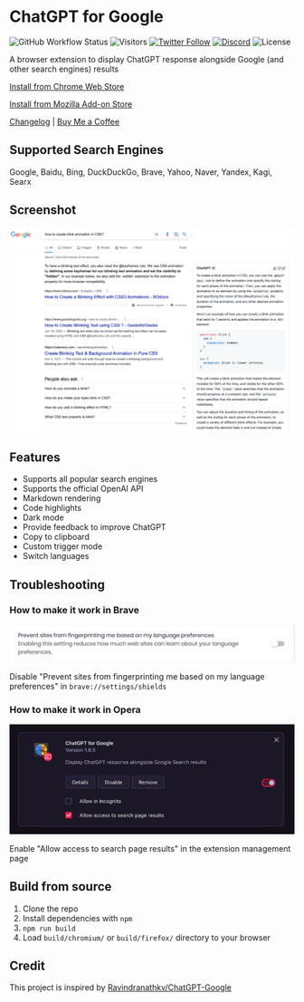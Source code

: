 # ChatGPT for Google

![GitHub Workflow Status](https://img.shields.io/github/actions/workflow/status/wong2/chatgpt-google-extension/pre-release-build.yml)
![Visitors](https://visitor-badge.glitch.me/badge?page_id=wong2.chat-gpt-google-extension&left_color=green&right_color=red)
[![Twitter Follow](https://img.shields.io/twitter/follow/chatgpt4google?style=social)](https://twitter.com/chatgpt4google)
[![Discord](https://img.shields.io/discord/1067789258124951614?label=Discord)](https://discord.gg/XjPxP23v6X)
![License](https://img.shields.io/github/license/wong2/chatgpt-google-extension)

A browser extension to display ChatGPT response alongside Google (and other search engines) results

[Install from Chrome Web Store](https://chatgpt4google.com/chrome?utm_source=github)

[Install from Mozilla Add-on Store](https://chatgpt4google.com/firefox?utm_source=github)

[Changelog](https://chatgpt-for-google.canny.io/changelog) | [Buy Me a Coffee](https://www.buymeacoffee.com/wong2)

## Supported Search Engines

Google, Baidu, Bing, DuckDuckGo, Brave, Yahoo, Naver, Yandex, Kagi, Searx

## Screenshot

![Screenshot](screenshots/extension.png?raw=true)

## Features

- Supports all popular search engines
- Supports the official OpenAI API
- Markdown rendering
- Code highlights
- Dark mode
- Provide feedback to improve ChatGPT
- Copy to clipboard
- Custom trigger mode
- Switch languages

## Troubleshooting

### How to make it work in Brave

![Screenshot](screenshots/brave.png?raw=true)

Disable "Prevent sites from fingerprinting me based on my language preferences" in `brave://settings/shields`

### How to make it work in Opera

![Screenshot](screenshots/opera.png?raw=true)

Enable "Allow access to search page results" in the extension management page

## Build from source

1. Clone the repo
2. Install dependencies with `npm`
3. `npm run build`
4. Load `build/chromium/` or `build/firefox/` directory to your browser

## Credit

This project is inspired by [Ravindranathkv/ChatGPT-Google](https://github.com/Ravindranathkv/chat-gpt-extension)
